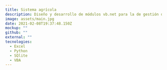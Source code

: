 ```yaml
---
title: Sistema agrícola
description: Diseño y desarrollo de módulos vb.net para la de gestión de información en red local, que permitiera gestionar altos volumnes de datos e identificar los puntos fuertes y débiles del proceso con base en indicadores de producción agrícola en <a href='https://www.mavalle.com/'>Mavalle</a>.
image: assets/main.jpg
date: 2021-02-08T19:37:48.150Z
mockup: ""
github: ""
external: ""
tecnologies:
  - Excel
  - Python
  - SQlite
  - VBA
---
```

